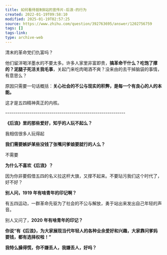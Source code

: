 ```yaml
---
title: 如何看待抵制B站的宣传片-后浪-的行为
created: 2022-01-19T09:58:10
modified: 2025-01-19T02:57:25
source: https://www.zhihu.com/question/392763695/answer/1202756759
tags: []
tags-link: 
type: archive-web
---
```


清末的革命党们仇富吗？

他们留洋喝洋墨水的不要太多。许多人家里非富即贵，**搞革命干什么？吃饱了撑的？泥腿子死活关我毛事**，关起门来吃肉喝酒不爽？没来由的去干掉脑袋的事情，有意思么？

原因只需要一句话概括：**关心社会的不公与现实的积弊，是每一个有良心的人的本能。**

这才是五四精神真正的内核。

\------------------------------------------------------------

**《后浪》里的那些爱好，知乎的人玩不起么？**

我相信很多人玩得起

**我们需要嫉妒某些没钱了张嘴问爹娘要就行的人么？**

不需要

**为什么不喜欢《后浪》？**

因为你非要假借五四的名义拉这杆大旗，又撑不起来。不要玷污我们这个时代了，好不好？

**别人问，1919 年有啥青年的印记啊？**

有五四运动，一群革命先驱为了社会的不公与解放，勇于站出来发出自己年轻的声音。

别人又问了，**2020 年有啥青年的印记？**

**你说“有《后浪》，为大家展现当代年轻人的各种业余爱好和兴趣，大家靠问爹妈要钱，都有选择权啦！”**

**我特么臊得慌，你不嫌丢人，我嫌丢人，好吗？**

